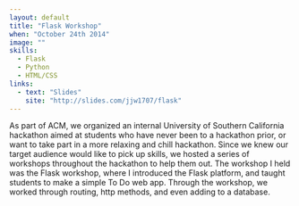 ```yaml
---
layout: default
title: "Flask Workshop"
when: "October 24th 2014"
image: ""
skills:
  - Flask
  - Python
  - HTML/CSS
links:
  - text: "Slides"
    site: "http://slides.com/jjw1707/flask"
---
```


As part of ACM, we organized an internal University of Southern California hackathon aimed at students who have never been to a hackathon prior, or want to take part in a more relaxing and chill hackathon. Since we knew our target audience would like to pick up skills, we hosted a series of workshops throughout the hackathon to help them out. The workshop I held was the Flask workshop, where I introduced the Flask platform, and taught students to make a simple To Do web app. Through the workshop, we worked through routing, http methods, and even adding to a database. 
